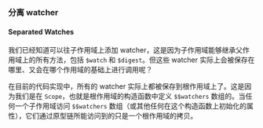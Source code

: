 ### 分离 watcher
#### Separated Watches

我们已经知道可以往子作用域上添加 watcher，这是因为子作用域能够继承父作用域上的所有方法，包括 `$watch` 和 `$digest`。但这些 watcher 实际上会被保存在哪里、又会在哪个作用域的基础上进行调用呢？

在目前的代码实现中，所有的 watcher 实际上都被保存到根作用域上了。这是因为我们是在 `Scope`，也就是根作用域的构造函数中定义 `$$watchers` 数组的。当任何一个子作用域访问 `$$watchers` 数组（或其他任何在这个构造函数上初始化的属性），它们通过原型链所能访问到的只是一个根作用域的拷贝。